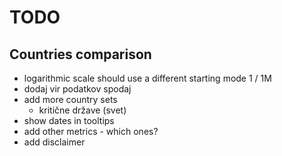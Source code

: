 # TODO

## Countries comparison

- logarithmic scale should use a different starting mode
    1 / 1M
- dodaj vir podatkov spodaj
- add more country sets
    - kritične države (svet)
- show dates in tooltips
- add other metrics - which ones?
- add disclaimer